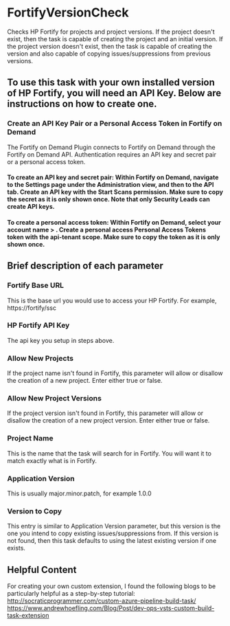 # FortifyVersionCheck
Checks HP Fortify for projects and project versions.  If the project doesn't exist, then the task is capable of creating the project and an initial version.  If the project version doesn't exist, then the task is capable of creating the version and also capable of copying issues/suppressions from previous versions.

## To use this task with your own installed version of HP Fortify, you will need an API Key.  Below are instructions on how to create one.
### Create an API Key Pair or a Personal Access Token in Fortify on Demand
The Fortify on Demand Plugin connects to Fortify on Demand through the Fortify on Demand API. Authentication requires an API key and secret pair or a personal access token.
#### To create an API key and secret pair: Within Fortify on Demand, navigate to the Settings page under the Administration view, and then to the  API tab. Create an API key with the Start Scans permission. Make sure to copy the secret as it is only shown once. Note that only Security Leads can create API keys. 
#### To create a personal access token: Within Fortify on Demand, select your account name > . Create a personal access Personal Access Tokens token with the api-tenant scope. Make sure to copy the token as it is only shown once.

## Brief description of each parameter
### Fortify Base URL
This is the base url you would use to access your HP Fortify.  For example, https://fortify/ssc
### HP Fortify API Key
The api key you setup in steps above.
### Allow New Projects
If the project name isn't found in Fortify, this parameter will allow or disallow the creation of a new project.  Enter either true or false.
### Allow New Project Versions
If the project version isn't found in Fortify, this parameter will allow or disallow the creation of a new project version.  Enter either true or false.
### Project Name
This is the name that the task will search for in Fortify.  You will want it to match exactly what is in Fortify.
### Application Version
This is usually major.minor.patch, for example 1.0.0
### Version to Copy
This entry is similar to Application Version parameter, but this version is the one you intend to copy existing issues/suppressions from.  If this version is not found, then this task defaults to using the latest existing version if one exists.

## Helpful Content
For creating your own custom extension, I found the following blogs to be particularly helpful as a step-by-step tutorial:
http://socraticprogrammer.com/custom-azure-pipeline-build-task/ 
https://www.andrewhoefling.com/Blog/Post/dev-ops-vsts-custom-build-task-extension
